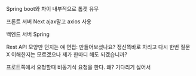 ---
---

Spring boot와 차이
내부적으로 톰캣 유무

프론트 서버
Next ajax말고 axios 사용

백엔드 서버 
Spring 

Rest API 모양만 던지는 얘
면접: 만들어보셨나요? 정신똑바로 차리고 다시 한번 질문 X 
	이해한지는 모르겠으나 제가 한마디 해도 되겠습니까?

프로트쪽에서 요청할때 비동기식 요청을 한다.
왜? 기다리기 싫어서



